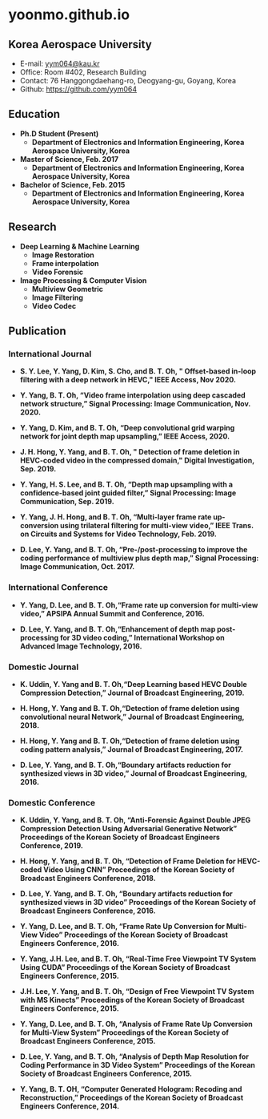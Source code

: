 # yoonmo.github.io

## Korea Aerospace University
* E-mail: <yym064@kau.kr>
* Office: Room #402, Research Building
* Contact: 76 Hanggongdaehang-ro, Deogyang-gu, Goyang, Korea
* Github: <https://github.com/yym064>


## <strong>Education
* Ph.D Student (Present)
    * Department of Electronics and Information Engineering, Korea Aerospace University, Korea
* Master of Science, Feb. 2017
    * Department of Electronics and Information Engineering, Korea Aerospace University, Korea
* Bachelor of Science, Feb. 2015
    *  Department of Electronics and Information Engineering, Korea Aerospace University, Korea


## <strong>Research
* Deep Learning & Machine Learning
    * Image Restoration
    * Frame interpolation
    * Video Forensic
* Image Processing & Computer Vision
    * Multiview Geometric
    * Image Filtering
    * Video Codec


## <strong>Publication
### International Journal
* S. Y. Lee, Y. Yang, D. Kim, S. Cho, and B. T. Oh, " Offset-based in-loop filtering with a deep network in HEVC," IEEE Access, Nov 2020. 

* Y. Yang, B. T. Oh, “Video frame interpolation using deep cascaded network structure,”  Signal Processing: Image Communication, Nov. 2020.

* Y. Yang, D. Kim, and B. T. Oh, “Deep convolutional grid warping network for joint depth map upsampling,”  IEEE Access, 2020.

* J. H. Hong, Y. Yang, and B. T. Oh, " Detection of frame deletion in HEVC-coded video in the compressed domain," Digital Investigation, Sep. 2019.

* Y. Yang, H. S. Lee, and B. T. Oh, “Depth map upsampling with a confidence-based joint guided filter,”  Signal Processing: Image Communication, Sep. 2019.

* Y. Yang, J. H. Hong, and B. T. Oh, “Multi-layer frame rate up-conversion using trilateral filtering for multi-view video,” IEEE Trans. on Circuits and Systems for Video Technology, Feb. 2019.

* D. Lee, Y. Yang, and B. T. Oh, “Pre-/post-processing to improve the coding performance of multiview plus depth map,” Signal Processing: Image Communication, Oct. 2017.


### International Conference
* Y. Yang, D. Lee, and B. T. Oh,“Frame rate up conversion for multi-view video,” APSIPA Annual Summit and Conference, 2016.

* D. Lee, Y. Yang, and B. T. Oh,“Enhancement of depth map post-processing for 3D video coding,” International Workshop on Advanced Image Technology, 2016.


### Domestic Journal
* K. Uddin, Y. Yang and B. T. Oh,“Deep Learning based HEVC Double Compression Detection,” Journal of Broadcast Engineering, 2019.

* H. Hong, Y. Yang and B. T. Oh,“Detection of frame deletion using convolutional neural Network,” Journal of Broadcast Engineering, 2018.

* H. Hong, Y. Yang and B. T. Oh,“Detection of frame deletion using coding pattern analysis,” Journal of Broadcast Engineering, 2017.

* D. Lee, Y. Yang, and B. T. Oh,“Boundary artifacts reduction for synthesized views in 3D video,” Journal of Broadcast Engineering, 2016.
### Domestic Conference 

* K. Uddin, Y. Yang, and B. T. Oh, “Anti-Forensic Against Double JPEG Compression Detection Using Adversarial Generative Network” Proceedings of the Korean Society of Broadcast Engineers Conference, 2019.

* H. Hong, Y. Yang, and B. T. Oh, “Detection of Frame Deletion for HEVC-coded Video Using CNN” Proceedings of the Korean Society of Broadcast Engineers Conference, 2018.

* D. Lee, Y. Yang, and B. T. Oh, “Boundary artifacts reduction for synthesized views in 3D video” Proceedings of the Korean Society of Broadcast Engineers Conference, 2016.

* Y. Yang, D. Lee, and B. T. Oh, “Frame Rate Up Conversion for Multi-View Video” Proceedings of the Korean Society of Broadcast Engineers Conference, 2016.

* Y. Yang, J.H. Lee, and B. T. Oh, “Real-Time Free Viewpoint TV System Using CUDA” Proceedings of the Korean Society of Broadcast Engineers Conference, 2015.

* J.H. Lee, Y. Yang, and B. T. Oh, “Design of Free Viewpoint TV System with MS Kinects” Proceedings of the Korean Society of Broadcast Engineers Conference, 2015.

* Y. Yang, D. Lee, and B. T. Oh, “Analysis of Frame Rate Up Conversion for Multi-View System” Proceedings of the Korean Society of Broadcast Engineers Conference, 2015.

* D. Lee, Y. Yang, and B. T. Oh, “Analysis of Depth Map Resolution for Coding Performance in 3D Video System” Proceedings of the Korean Society of Broadcast Engineers Conference, 2015.

* Y. Yang, B. T. OH, “Computer Generated Hologram: Recoding and Reconstruction,” Proceedings of the Korean Society of Broadcast Engineers Conference, 2014.
